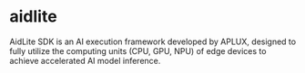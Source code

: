 # aidlite
AidLite SDK is an AI execution framework developed by APLUX, designed to fully utilize the computing units (CPU, GPU, NPU) of edge devices to achieve accelerated AI model inference.
